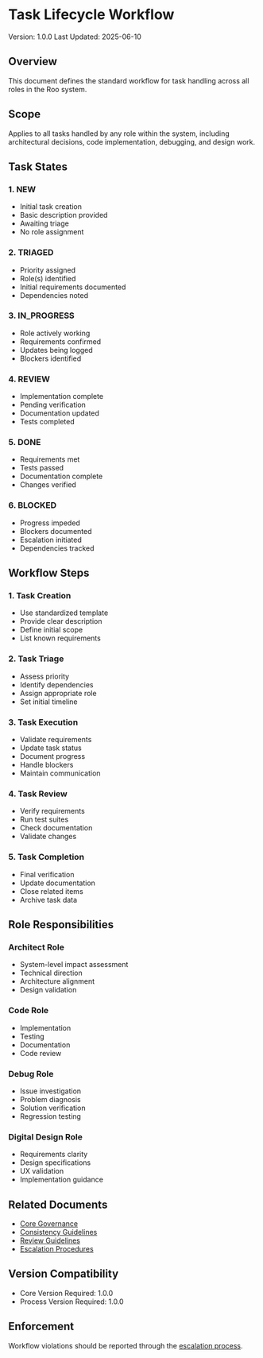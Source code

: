 # Task Lifecycle Workflow
Version: 1.0.0
Last Updated: 2025-06-10

## Overview
This document defines the standard workflow for task handling across all roles in the Roo system.

## Scope
Applies to all tasks handled by any role within the system, including architectural decisions, code implementation, debugging, and design work.

## Task States

### 1. NEW
- Initial task creation
- Basic description provided
- Awaiting triage
- No role assignment

### 2. TRIAGED
- Priority assigned
- Role(s) identified
- Initial requirements documented
- Dependencies noted

### 3. IN_PROGRESS
- Role actively working
- Requirements confirmed
- Updates being logged
- Blockers identified

### 4. REVIEW
- Implementation complete
- Pending verification
- Documentation updated
- Tests completed

### 5. DONE
- Requirements met
- Tests passed
- Documentation complete
- Changes verified

### 6. BLOCKED
- Progress impeded
- Blockers documented
- Escalation initiated
- Dependencies tracked

## Workflow Steps

### 1. Task Creation
- Use standardized template
- Provide clear description
- Define initial scope
- List known requirements

### 2. Task Triage
- Assess priority
- Identify dependencies
- Assign appropriate role
- Set initial timeline

### 3. Task Execution
- Validate requirements
- Update task status
- Document progress
- Handle blockers
- Maintain communication

### 4. Task Review
- Verify requirements
- Run test suites
- Check documentation
- Validate changes

### 5. Task Completion
- Final verification
- Update documentation
- Close related items
- Archive task data

## Role Responsibilities

### Architect Role
- System-level impact assessment
- Technical direction
- Architecture alignment
- Design validation

### Code Role
- Implementation
- Testing
- Documentation
- Code review

### Debug Role
- Issue investigation
- Problem diagnosis
- Solution verification
- Regression testing

### Digital Design Role
- Requirements clarity
- Design specifications
- UX validation
- Implementation guidance

## Related Documents
- [Core Governance](../../core/governance.md)
- [Consistency Guidelines](../../core/consistency.md)
- [Review Guidelines](../review-process/guidelines.md)
- [Escalation Procedures](../escalation/procedures.md)

## Version Compatibility
- Core Version Required: 1.0.0
- Process Version Required: 1.0.0

## Enforcement
Workflow violations should be reported through the [escalation process](../escalation/procedures.md).
